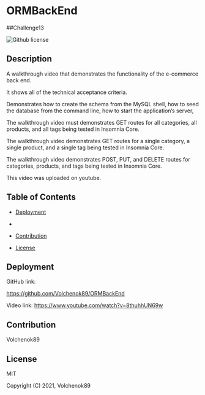# ORMBackEnd

##Challenge13

![Github license](https://img.shields.io/badge/license-MIT-blue.svg)

## Description

A walkthrough video that demonstrates the functionality of the e-commerce back end.

It shows all of the technical acceptance criteria.

Demonstrates how to create the schema from the MySQL shell, how to seed the database from the command line, how to start the application’s server,

The walkthrough video must demonstrates GET routes for all categories, all products, and all tags being tested in Insomnia Core.

The walkthrough video  demonstrates GET routes for a single category, a single product, and a single tag being tested in Insomnia Core.

The walkthrough video demonstrates POST, PUT, and DELETE routes for categories, products, and tags being tested in Insomnia Core.

This video was uploaded on youtube.


## Table of Contents
- [Deployment](#deployment)
-

- [Contribution](#contribution)
 

- [License](#license)


## Deployment

GitHub link:

https://github.com/Volchenok89/ORMBackEnd

Video link:
https://www.youtube.com/watch?v=8thuhhUN69w


## Contribution
Volchenok89

 
## License

MIT

Copyright (C) 2021, Volchenok89

